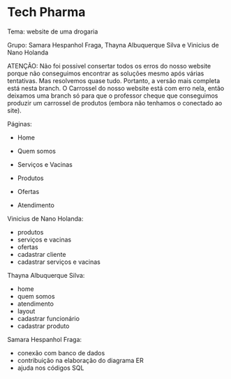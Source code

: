 # Tech Pharma

Tema: website de uma drogaria

Grupo: Samara Hespanhol Fraga, Thayna Albuquerque Silva e Vinicius de Nano Holanda

ATENÇÃO: Não foi possivel consertar todos os erros do nosso website porque não conseguimos encontrar as soluções mesmo após várias tentativas. Mas resolvemos quase tudo. Portanto, a versão mais completa está nesta branch. O Carrossel do nosso website está com erro nela, então deixamos uma branch só para que o professor cheque que conseguimos produzir um carrossel de produtos (embora não tenhamos o conectado ao site).

Páginas:

- Home

- Quem somos

- Serviços e Vacinas

- Produtos

- Ofertas

- Atendimento

Vinicius de Nano Holanda:
- produtos
- serviços e vacinas
- ofertas
- cadastrar cliente
- cadastrar serviços e vacinas

Thayna Albuquerque Silva:
- home
- quem somos
- atendimento
- layout
- cadastrar funcionário
- cadastrar produto


Samara Hespanhol Fraga:
- conexão com banco de dados 
- contribuição na elaboração do diagrama ER
- ajuda nos códigos SQL
